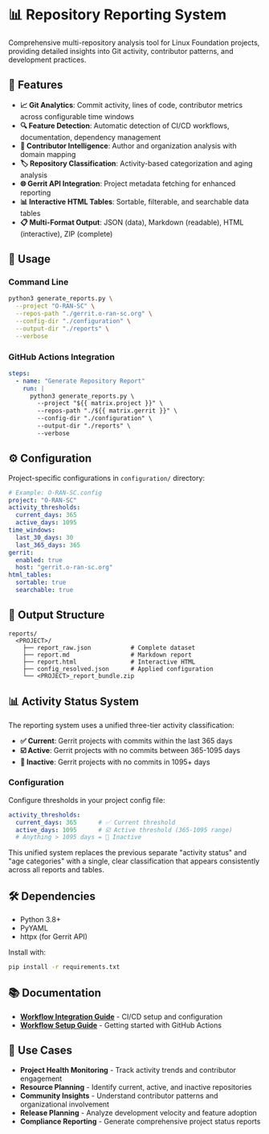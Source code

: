 <!--
# SPDX-License-Identifier: Apache-2.0
# SPDX-FileCopyrightText: 2025 The Linux Foundation
-->

# 📊 Repository Reporting System

Comprehensive multi-repository analysis tool for Linux Foundation projects,
providing detailed insights into Git activity, contributor patterns, and
development practices.

## 🚀 Features

- **📈 Git Analytics**: Commit activity, lines of code, contributor metrics
  across configurable time windows
- **🔍 Feature Detection**: Automatic detection of CI/CD workflows,
  documentation, dependency management
- **👥 Contributor Intelligence**: Author and organization analysis with
  domain mapping
- **🏷️ Repository Classification**: Activity-based categorization and
  aging analysis
- **🌐 Gerrit API Integration**: Project metadata fetching for enhanced
  reporting
- **📊 Interactive HTML Tables**: Sortable, filterable, and searchable
  data tables
- **📋 Multi-Format Output**: JSON (data), Markdown (readable),
  HTML (interactive), ZIP (complete)

## 📖 Usage

### Command Line

```bash
python3 generate_reports.py \
  --project "O-RAN-SC" \
  --repos-path "./gerrit.o-ran-sc.org" \
  --config-dir "./configuration" \
  --output-dir "./reports" \
  --verbose
```

### GitHub Actions Integration

```yaml
steps:
  - name: "Generate Repository Report"
    run: |
      python3 generate_reports.py \
        --project "${{ matrix.project }}" \
        --repos-path "./${{ matrix.gerrit }}" \
        --config-dir "./configuration" \
        --output-dir "./reports" \
        --verbose
```

## ⚙️ Configuration

Project-specific configurations in `configuration/` directory:

```yaml
# Example: O-RAN-SC.config
project: "O-RAN-SC"
activity_thresholds:
  current_days: 365
  active_days: 1095
time_windows:
  last_30_days: 30
  last_365_days: 365
gerrit:
  enabled: true
  host: "gerrit.o-ran-sc.org"
html_tables:
  sortable: true
  searchable: true
```

## 📁 Output Structure

```text
reports/
  <PROJECT>/
    ├── report_raw.json           # Complete dataset
    ├── report.md                 # Markdown report
    ├── report.html               # Interactive HTML
    ├── config_resolved.json      # Applied configuration
    └── <PROJECT>_report_bundle.zip
```

## 📊 Activity Status System

The reporting system uses a unified three-tier activity classification:

- **✅ Current**: Gerrit projects with commits within the last 365 days
- **☑️ Active**: Gerrit projects with no commits between 365-1095 days
- **🛑 Inactive**: Gerrit projects with no commits in 1095+ days

### Configuration

Configure thresholds in your project config file:

```yaml
activity_thresholds:
  current_days: 365      # ✅ Current threshold
  active_days: 1095      # ☑️ Active threshold (365-1095 range)
  # Anything > 1095 days = 🛑 Inactive
```

This unified system replaces the previous separate "activity status" and
"age categories" with a single, clear classification that appears consistently
across all reports and tables.

## 🛠️ Dependencies

- Python 3.8+
- PyYAML
- httpx (for Gerrit API)

Install with:

```bash
pip install -r requirements.txt
```

## 📚 Documentation

- [**Workflow Integration Guide**](WORKFLOW_INTEGRATION.md) - CI/CD setup and
  configuration
- [**Workflow Setup Guide**](WORKFLOW_SETUP.md) - Getting started with
  GitHub Actions

## 🎯 Use Cases

- **Project Health Monitoring** - Track activity trends and contributor
  engagement
- **Resource Planning** - Identify current, active, and inactive repositories
- **Community Insights** - Understand contributor patterns and organizational
  involvement
- **Release Planning** - Analyze development velocity and feature adoption
- **Compliance Reporting** - Generate comprehensive project status reports
